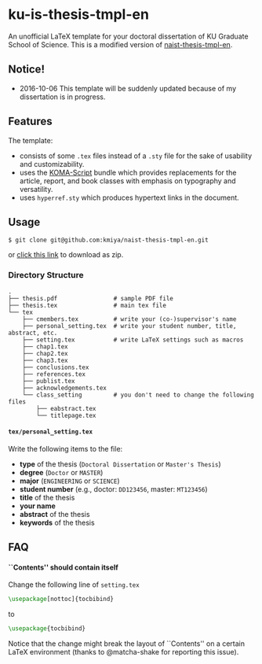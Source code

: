 ku-is-thesis-tmpl-en
===============================

An unofficial LaTeX template for your doctoral dissertation of KU Graduate School of Science.
This is a modified version of [naist-thesis-tmpl-en](https://github.com/kmiya/naist-thesis-tmpl-en).

## Notice!
- 2016-10-06 This template will be suddenly updated because of my dissertation is in progress.

## Features
The template:

- consists of some `.tex` files instead of a `.sty` file for the sake of usability and customizability.
- uses the [KOMA-Script](http://texcatalogue.ctan.org/entries/koma-script.html) bundle which provides replacements for the article, report, and book classes with emphasis on typography and versatility.
- uses `hyperref.sty` which produces hypertext links in the document.

## Usage

    $ git clone git@github.com:kmiya/naist-thesis-tmpl-en.git

or [click this link](https://github.com/kmiya/naist-thesis-tmpl-en/archive/master.zip) to download as zip.

### Directory Structure

```
.
├── thesis.pdf                # sample PDF file
├── thesis.tex                # main tex file
└── tex
    ├── cmembers.tex          # write your (co-)supervisor's name
    ├── personal_setting.tex  # write your student number, title, abstract, etc.
    ├── setting.tex           # write LaTeX settings such as macros
    ├── chap1.tex
    ├── chap2.tex
    ├── chap3.tex
    ├── conclusions.tex
    ├── references.tex
    ├── publist.tex
    ├── acknowledgements.tex
    └── class_setting         # you don't need to change the following files
        ├── eabstract.tex
        └── titlepage.tex
```

#### `tex/personal_setting.tex`
Write the following items to the file:

- **type** of the thesis (`Doctoral Dissertation` or `Master's Thesis`)
- **degree** (`Doctor` or `MASTER`)
- **major** (`ENGINEERING` or `SCIENCE`)
- **student number** (e.g., doctor: `DD123456`, master: `MT123456`)
- **title** of the thesis
- **your name**
- **abstract** of the thesis
- **keywords** of the thesis

## FAQ

#### ``Contents'' should contain itself
Change the following line of `setting.tex`

```tex
\usepackage[nottoc]{tocbibind}
```

to

```tex
\usepackage{tocbibind}
```

Notice that the change might break the layout of ``Contents'' on a certain LaTeX environment
(thanks to @matcha-shake for reporting this issue).
